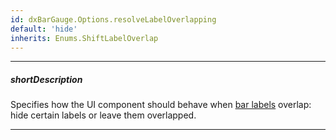 ```yaml
---
id: dxBarGauge.Options.resolveLabelOverlapping
default: 'hide'
inherits: Enums.ShiftLabelOverlap
---
```

---
##### shortDescription
Specifies how the UI component should behave when [bar labels](/api-reference/10%20UI%20Components/dxBarGauge/1%20Configuration/label '/Documentation/ApiReference/UI_Components/dxBarGauge/Configuration/label/') overlap: hide certain labels or leave them overlapped.

---
